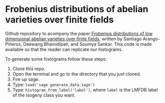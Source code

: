 # Frobenius distributions of abelian varieties over finite fields
Github repository to acompany the paper [Frobenius distributions of low dimensional abelian varieties over finite fields](https://arxiv.org/abs/2306.02237), written by Santiago Arango-Piñeros, Deewang Bhamidipati, and Soumya Sankar.
This code is made available so that the reader can replicate our histograms.

To generate some histograms follow these steps: 
1. Clone this repo.
2. Open the terminal and go to the directory that you just cloned.
3. Fire up sage.
4. Type: `load('sage generate_data.sage')`
5. Type: `histogram_from_label('label')`, where `label` is the LMFDB label of the isogeny class you want.